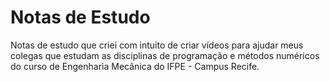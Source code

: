 # Notas de Estudo

Notas de estudo que criei com intuito de criar vídeos para ajudar meus colegas que estudam as disciplinas de programação e métodos numéricos do curso de Engenharia Mecânica do IFPE - Campus Recife. 
